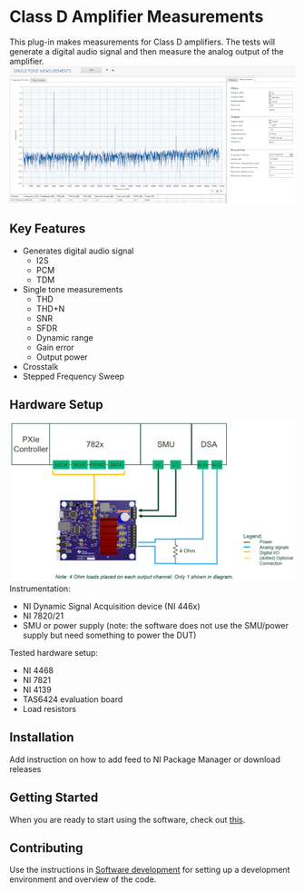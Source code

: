 # Class D Amplifier Measurements
This plug-in makes measurements for Class D amplifiers. The tests will generate a digital audio signal and then measure the analog output of the amplifier.
![Single tone](docs/images/single-tone.png)
## Key Features
 - Generates digital audio signal
   - I2S
   - PCM
   - TDM
 - Single tone measurements
   - THD
   - THD+N
   - SNR
   - SFDR
   - Dynamic range
   - Gain error
   - Output power
 - Crosstalk
 - Stepped Frequency Sweep

## Hardware Setup
![Hardware setup](docs/images/hw-setup.png)
Instrumentation:
- NI Dynamic Signal Acquisition device (NI 446x)
- NI 7820/21 
- SMU or power supply (note: the software does not use the SMU/power supply but need something to power the DUT)

Tested hardware setup:
- NI 4468
- NI 7821
- NI 4139
- TAS6424 evaluation board
- Load resistors

## Installation
Add instruction on how to add feed to NI Package Manager or download releases

## Getting Started
When you are ready to start using the software, check out [this](docs/help.md).

## Contributing
Use the instructions in [Software development](docs/sw-dev.md) for setting up a development environment and overview of the code.
